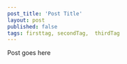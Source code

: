 ```yaml
---
post_title: 'Post Title'
layout: post
published: false
tags: firsttag, secondTag,  thirdTag
---
```

Post goes here
